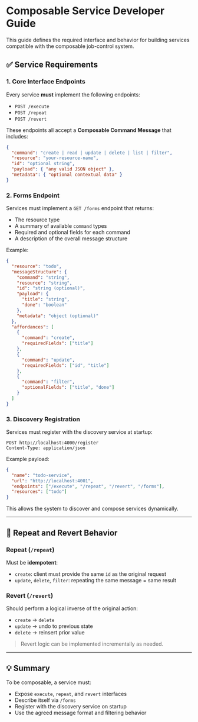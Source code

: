 # Composable Service Developer Guide

This guide defines the required interface and behavior for building services compatible with the composable job-control system.

## ✅ Service Requirements

### 1. Core Interface Endpoints

Every service **must** implement the following endpoints:

- `POST /execute`
- `POST /repeat`
- `POST /revert`

These endpoints all accept a **Composable Command Message** that includes:
```json
{
  "command": "create | read | update | delete | list | filter",
  "resource": "your-resource-name",
  "id": "optional string",
  "payload": { "any valid JSON object" },
  "metadata": { "optional contextual data" }
}
```

### 2. Forms Endpoint

Services must implement a `GET /forms` endpoint that returns:

- The resource type
- A summary of available `command` types
- Required and optional fields for each command
- A description of the overall message structure

Example:
```json
{
  "resource": "todo",
  "messageStructure": {
    "command": "string",
    "resource": "string",
    "id": "string (optional)",
    "payload": {
      "title": "string",
      "done": "boolean"
    },
    "metadata": "object (optional)"
  },
  "affordances": [
    {
      "command": "create",
      "requiredFields": ["title"]
    },
    {
      "command": "update",
      "requiredFields": ["id", "title"]
    },
    {
      "command": "filter",
      "optionalFields": ["title", "done"]
    }
  ]
}
```

### 3. Discovery Registration

Services must register with the discovery service at startup:

```http
POST http://localhost:4000/register
Content-Type: application/json
```

Example payload:
```json
{
  "name": "todo-service",
  "url": "http://localhost:4001",
  "endpoints": ["/execute", "/repeat", "/revert", "/forms"],
  "resources": ["todo"]
}
```

This allows the system to discover and compose services dynamically.

---

## 🔁 Repeat and Revert Behavior

### Repeat (`/repeat`)
Must be **idempotent**:
- `create`: client must provide the same `id` as the original request
- `update`, `delete`, `filter`: repeating the same message = same result

### Revert (`/revert`)
Should perform a logical inverse of the original action:
- `create` → `delete`
- `update` → undo to previous state
- `delete` → reinsert prior value

> Revert logic can be implemented incrementally as needed.

---

## 💡 Summary

To be composable, a service must:
- Expose `execute`, `repeat`, and `revert` interfaces
- Describe itself via `/forms`
- Register with the discovery service on startup
- Use the agreed message format and filtering behavior


